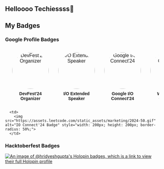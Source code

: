 ## Helloooo Techiessss👋

<!-- [![Google IO Connect Attendee](https://developers.google.com/static/profile/badges/events/io/2024/connect/bengaluru/badge.svg)](https://developers.google.com/profile/badges/events/io/2024/connect/bengaluru) -->

## My Badges

### Google Profile Badges
<!-- Badge for g.dev profile
<a href="https://g.dev/hridyesh">
  <img src="https://developers.google.com/static/profile/badges/events/community/devfest/2023/attendee/badge.svg" alt="IO Connect Badge" width="300" height="300">
</a>
<a href="https://g.dev/hridyesh">
  <img src="https://developers.google.com/static/profile/badges/events/io/2024/connect/bengaluru/badge.svg" alt="IO Connect Badge" width="200" height="200">
</a>
<div align="center">
  <img src="https://developers.google.com/static/profile/badges/events/community/devfest/2023/attendee/badge.svg" alt="Devfest'23 Badge" style="width: 250px; height: 250px; border-radius: 50%; vertical-align: middle; margin-right: 20px;">
  <img src="https://developers.google.com/static/profile/badges/events/io/2024/connect/bengaluru/badge.svg" alt="IO Connect'24 Badge" style="width: 200px; height: 200px; border-radius: 50%; vertical-align: top;">
</div> -->

<div align="center" style="font-family: Arial, sans-serif; margin-top: 20px;">
  <table style="border-collapse: separate; border-spacing: 15px 10px;">
    <tr>
      <td align="center">
        <img src="https://developers.google.com/static/profile/badges/events/community/devfest/2024/organizer/badge.svg" 
             alt="DevFest'24 Organizer" 
             style="width: 120px; height: 120px; border-radius: 50%;">
        <div style="margin-top: 8px; font-weight: bold; font-size: 14px;">DevFest'24 Organizer</div>
      </td>
      <td align="center">
        <img src="https://developers.google.com/static/profile/badges/community/extended/speaker/badge.svg" 
             alt="I/O Extended Speaker" 
             style="width: 120px; height: 120px; border-radius: 50%;">
        <div style="margin-top: 8px; font-weight: bold; font-size: 14px;">I/O Extended Speaker</div>
      </td>
      <td align="center">
        <img src="https://developers.google.com/static/profile/badges/events/io/2024/connect/bengaluru/badge.svg" 
             alt="Google I/O Connect'24" 
             style="width: 120px; height: 120px; border-radius: 50%;">
        <div style="margin-top: 8px; font-weight: bold; font-size: 14px;">Google I/O Connect'24</div>
      </td>
      <td align="center">
        <img src="https://developers.google.com/static/profile/badges/events/community/iwd/2024/badge.svg" 
             alt="WTM Event Organizer" 
             style="width: 120px; height: 120px; border-radius: 50%;">
        <div style="margin-top: 8px; font-weight: bold; font-size: 14px;">WTM Event Organizer</div>
      </td>
      <td align="center">
        <img src="https://developers.google.com/static/profile/badges/events/community/solution-challenge/2024/registered/badge.svg" 
             alt="Solution Challenge'24" 
             style="width: 120px; height: 120px; border-radius: 50%;">
        <div style="margin-top: 8px; font-weight: bold; font-size: 14px;">Solution Challenge'24</div>
      </td>
      <td align="center">
        <img src="https://developers.google.com/static/profile/badges/events/community/devfest/2023/attendee/badge.svg" 
             alt="DevFest'23 Organizer" 
             style="width: 120px; height: 120px; border-radius: 50%;">
        <div style="margin-top: 8px; font-weight: bold; font-size: 14px;">DevFest'23 Organizer</div>
      </td>
      <td align="center">
        <img src="https://developers.google.com/static/profile/badges/community/innovators/cloud/2021_member/badge.svg" 
             alt="Google Cloud Innovator" 
             style="width: 120px; height: 120px; border-radius: 50%;">
        <div style="margin-top: 8px; font-weight: bold; font-size: 14px;">Google Cloud Innovator</div>
      </td>
      <td align="center">
        <img src="https://developers.google.com/static/profile/badges/playlists/gdsc/gdsc-leads/badge.svg" 
             alt="GDSC Lead-UIT'23" 
             style="width: 160px !important; height: 120px; border-radius: 50%;">
        <div style="margin-top: 8px; font-weight: bold; font-size: 14px;">GDSC Lead'23</div>
      </td>
    </tr>
  </table>
</div>


      <td>
        <img src="https://assets.leetcode.com/static_assets/marketing/2024-50.gif" alt="IO Connect'24 Badge" style="width: 200px; height: 200px; border-radius: 50%;">
      </td> 


### Hacktoberfest Badges

[![An image of @hridyeshgupta's Holopin badges, which is a link to view their full Holopin profile](https://holopin.me/hridyeshgupta)](https://holopin.io/@hridyeshgupta)
<!--
**hridyesh-gupta/hridyesh-gupta** is a ✨ _special_ ✨ repository because its `README.md` (this file) appears on your GitHub profile.

Here are some ideas to get you started:

- 🔭 I’m currently working on ...
- 🌱 I’m currently learning ...
- 👯 I’m looking to collaborate on ...
- 🤔 I’m looking for help with ...
- 💬 Ask me about ...
- 📫 How to reach me: ...
- 😄 Pronouns: ...
- ⚡ Fun fact: ...
-->
